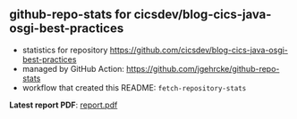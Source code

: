 ## github-repo-stats for cicsdev/blog-cics-java-osgi-best-practices

- statistics for repository https://github.com/cicsdev/blog-cics-java-osgi-best-practices
- managed by GitHub Action: https://github.com/jgehrcke/github-repo-stats
- workflow that created this README: `fetch-repository-stats`

**Latest report PDF**: [report.pdf](https://github.com/cicsdev/repo-stats/raw/reports/cicsdev/blog-cics-java-osgi-best-practices/latest-report/report.pdf)


